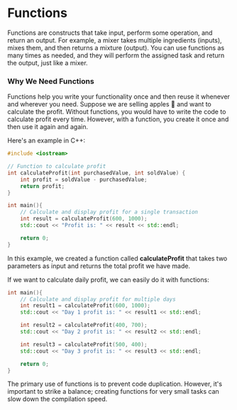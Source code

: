# Functions 

Functions are constructs that take input, perform some operation, and return an output. For example, a mixer takes multiple ingredients (inputs), mixes them, and then returns a mixture (output). You can use functions as many times as needed, and they will perform the assigned task and return the output, just like a mixer.

### Why We Need Functions

Functions help you write your functionality once and then reuse it whenever and wherever you need. Suppose we are selling apples 🍎 and want to calculate the profit. Without functions, you would have to write the code to calculate profit every time. However, with a function, you create it once and then use it again and again.

Here's an example in C++:

```cpp
#include <iostream>

// Function to calculate profit
int calculateProfit(int purchasedValue, int soldValue) {
    int profit = soldValue - purchasedValue;
    return profit; 
}

int main(){
    // Calculate and display profit for a single transaction
    int result = calculateProfit(600, 1000);
    std::cout << "Profit is: " << result << std::endl;

    return 0;
}
```

In this example, we created a function called **calculateProfit** that takes two parameters as input and returns the total profit we have made. 

If we want to calculate daily profit, we can easily do it with functions:

```cpp
int main(){
    // Calculate and display profit for multiple days
    int result1 = calculateProfit(600, 1000);
    std::cout << "Day 1 profit is: " << result1 << std::endl;

    int result2 = calculateProfit(400, 700);
    std::cout << "Day 2 profit is: " << result2 << std::endl;

    int result3 = calculateProfit(500, 400);
    std::cout << "Day 3 profit is: " << result3 << std::endl;

    return 0;
}
```

The primary use of functions is to prevent code duplication. However, it's important to strike a balance; creating functions for very small tasks can slow down the compilation speed.

